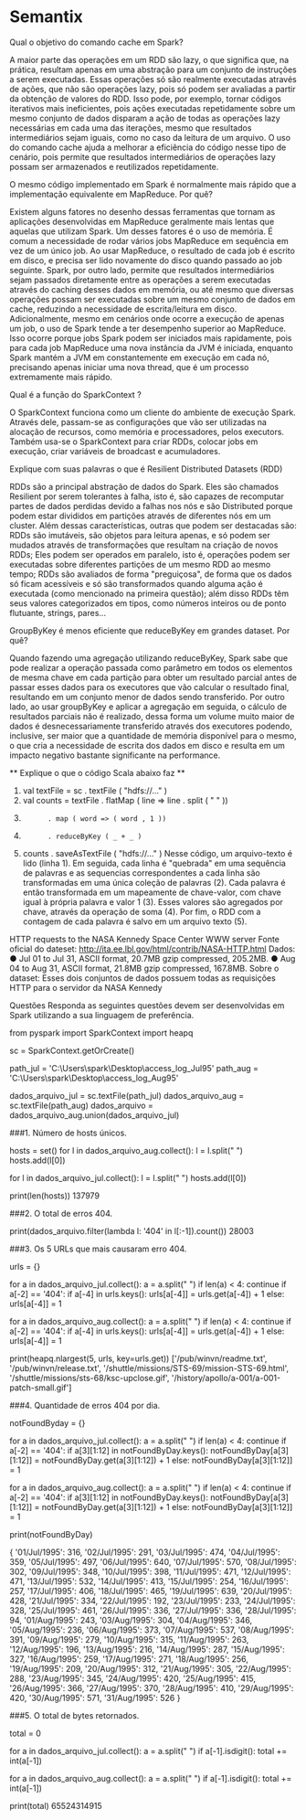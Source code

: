 # Semantix

Qual o objetivo do comando cache em Spark?

A maior parte das operações em um RDD são lazy, o que significa que, na prática, resultam apenas em uma abstração para um conjunto de instruções a serem executadas. Essas operações só são realmente executadas através de ações, que não são operações lazy, pois só podem ser avaliadas a partir da obtenção de valores do RDD. Isso pode, por exemplo, tornar códigos iterativos mais ineficientes, pois ações executadas repetidamente sobre um mesmo conjunto de dados disparam a ação de todas as operações lazy necessárias em cada uma das iterações, mesmo que resultados intermediários sejam iguais, como no caso da leitura de um arquivo. O uso do comando cache ajuda a melhorar a eficiência do código nesse tipo de cenário, pois permite que resultados intermediários de operações lazy possam ser armazenados e reutilizados repetidamente.

O mesmo código implementado em Spark é normalmente mais rápido que a implementação equivalente em MapReduce. Por quê?

Existem alguns fatores no desenho dessas ferramentas que tornam as aplicações desenvolvidas em MapReduce geralmente mais lentas que aquelas que utilizam Spark. Um desses fatores é o uso de memória. É comum a necessidade de rodar vários jobs MapReduce em sequência em vez de um único job. Ao usar MapReduce, o resultado de cada job é escrito em disco, e precisa ser lido novamente do disco quando passado ao job seguinte. Spark, por outro lado, permite que resultados intermediários sejam passados diretamente entre as operações a serem executadas através do caching desses dados em memória, ou até mesmo que diversas operações possam ser executadas sobre um mesmo conjunto de dados em cache, reduzindo a necessidade de escrita/leitura em disco. Adicionalmente, mesmo em cenários onde ocorre a execução de apenas um job, o uso de Spark tende a ter desempenho superior ao MapReduce. Isso ocorre porque jobs Spark podem ser iniciados mais rapidamente, pois para cada job MapReduce uma nova instância da JVM é iniciada, enquanto Spark mantém a JVM em constantemente em execução em cada nó, precisando apenas iniciar uma nova thread, que é um processo extremamente mais rápido.

Qual é a função do SparkContext ?

O SparkContext funciona como um cliente do ambiente de execução Spark. Através dele, passam-se as configurações que vão ser utilizadas na alocação de recursos, como memória e processadores, pelos executors. Também usa-se o SparkContext para criar RDDs, colocar jobs em execução, criar variáveis de broadcast e acumuladores.

Explique com suas palavras o que é Resilient Distributed Datasets (RDD)

RDDs são a principal abstração de dados do Spark. Eles são chamados Resilient por serem tolerantes à falha, isto é, são capazes de recomputar partes de dados perdidas devido a falhas nos nós e são Distributed porque podem estar divididos em partições através de diferentes nós em um cluster. Além dessas características, outras que podem ser destacadas são: RDDs são imutáveis, são objetos para leitura apenas, e só podem ser mudados através de transformações que resultam na criação de novos RDDs; Eles podem ser operados em paralelo, isto é, operações podem ser executadas sobre diferentes partições de um mesmo RDD ao mesmo tempo; RDDs são avaliados de forma "preguiçosa", de forma que os dados só ficam acessíveis e só são transformados quando alguma ação é executada (como mencionado na primeira questão); além disso RDDs têm seus valores categorizados em tipos, como números inteiros ou de ponto flutuante, strings, pares...

GroupByKey é menos eficiente que reduceByKey em grandes dataset. Por quê?

Quando fazendo uma agregação utilizando reduceByKey, Spark sabe que pode realizar a operação passada como parâmetro em todos os elementos de mesma chave em cada partição para obter um resultado parcial antes de passar esses dados para os executores que vão calcular o resultado final, resultando em um conjunto menor de dados sendo transferido. Por outro lado, ao usar groupByKey e aplicar a agregação em seguida, o cálculo de resultados parciais não é realizado, dessa forma um volume muito maior de dados é desnecessariamente transferido através dos executores podendo, inclusive, ser maior que a quantidade de memória disponível para o mesmo, o que cria a necessidade de escrita dos dados em disco e resulta em um impacto negativo bastante significante na performance.

** Explique o que o código Scala abaixo faz **

1. val textFile = sc . textFile ( "hdfs://..." )
2. val counts = textFile . flatMap ( line => line . split ( " " ))
3.           . map ( word => ( word , 1 ))
4.           . reduceByKey ( _ + _ )
5. counts . saveAsTextFile ( "hdfs://..." )
Nesse código, um arquivo-texto é lido (linha 1). Em seguida, cada linha é "quebrada" em uma sequência de palavras e as sequencias correspondentes a cada linha são transformadas em uma única coleção de palavras (2). Cada palavra é então transformada em um mapeamente de chave-valor, com chave igual à própria palavra e valor 1 (3). Esses valores são agregados por chave, através da operação de soma (4). Por fim, o RDD com a contagem de cada palavra é salvo em um arquivo texto (5).



HTTP requests to the NASA Kennedy Space Center WWW server
Fonte oficial do dateset: http://ita.ee.lbl.gov/html/contrib/NASA-HTTP.html
Dados:
● Jul 01 to Jul 31, ASCII format, 20.7MB gzip compressed, 205.2MB.
● Aug 04 to Aug 31, ASCII format, 21.8MB gzip compressed, 167.8MB.
Sobre o dataset: Esses dois conjuntos de dados possuem todas as requisições HTTP para o servidor da NASA Kennedy


Questões
Responda as seguintes questões devem ser desenvolvidas em Spark utilizando a sua linguagem de preferência.


from pyspark import SparkContext
import heapq

sc = SparkContext.getOrCreate()

path_jul = 'C:\\Users\\spark\\Desktop\\access_log_Jul95'
path_aug = 'C:\\Users\\spark\\Desktop\\access_log_Aug95'

dados_arquivo_jul = sc.textFile(path_jul)
dados_arquivo_aug = sc.textFile(path_aug)
dados_arquivo = dados_arquivo_aug.union(dados_arquivo_jul)

###1. Número de hosts únicos.

hosts = set()
for l in dados_arquivo_aug.collect():
    l = l.split(" ")
    hosts.add(l[0])


for l in dados_arquivo_jul.collect():
    l = l.split(" ")
    hosts.add(l[0])

print(len(hosts))
137979


###2. O total de erros 404.

print(dados_arquivo.filter(lambda l: '404' in l[:-1]).count())
28003

###3. Os 5 URLs que mais causaram erro 404.

urls = {}

for a in dados_arquivo_jul.collect():
    a = a.split(" ")
    if len(a) < 4:
        continue
    if a[-2] == '404':
        if a[-4] in urls.keys():
            urls[a[-4]] = urls.get(a[-4]) + 1
        else:
            urls[a[-4]] = 1

for a in dados_arquivo_aug.collect():
    a = a.split(" ")
    if len(a) < 4:
        continue
    if a[-2] == '404':
        if a[-4] in urls.keys():
            urls[a[-4]] = urls.get(a[-4]) + 1
        else:
            urls[a[-4]] = 1

print(heapq.nlargest(5, urls, key=urls.get))
['/pub/winvn/readme.txt', '/pub/winvn/release.txt', '/shuttle/missions/STS-69/mission-STS-69.html', '/shuttle/missions/sts-68/ksc-upclose.gif', '/history/apollo/a-001/a-001-patch-small.gif']



###4. Quantidade de erros 404 por dia.

notFoundByday = {}

for a in dados_arquivo_jul.collect():
    a = a.split(" ")
    if len(a) < 4:
        continue
    if a[-2] == '404':
        if a[3][1:12] in notFoundByDay.keys():
            notFoundByDay[a[3][1:12]] = notFoundByDay.get(a[3][1:12]) + 1
        else:
            notFoundByDay[a[3][1:12]] = 1

for a in dados_arquivo_aug.collect():
    a = a.split(" ")
    if len(a) < 4:
        continue
    if a[-2] == '404':
        if a[3][1:12] in notFoundByDay.keys():
            notFoundByDay[a[3][1:12]] = notFoundByDay.get(a[3][1:12]) + 1
        else:
            notFoundByDay[a[3][1:12]] = 1


print(notFoundByDay)

{
    '01/Jul/1995': 316, 
    '02/Jul/1995': 291, 
    '03/Jul/1995': 474, 
    '04/Jul/1995': 359, 
    '05/Jul/1995': 497, 
    '06/Jul/1995': 640, 
    '07/Jul/1995': 570, 
    '08/Jul/1995': 302, 
    '09/Jul/1995': 348, 
    '10/Jul/1995': 398, 
    '11/Jul/1995': 471, 
    '12/Jul/1995': 471, 
    '13/Jul/1995': 532, 
    '14/Jul/1995': 413, 
    '15/Jul/1995': 254, 
    '16/Jul/1995': 257, 
    '17/Jul/1995': 406, 
    '18/Jul/1995': 465, 
    '19/Jul/1995': 639, 
    '20/Jul/1995': 428, 
    '21/Jul/1995': 334, 
    '22/Jul/1995': 192, 
    '23/Jul/1995': 233, 
    '24/Jul/1995': 328, 
    '25/Jul/1995': 461, 
    '26/Jul/1995': 336, 
    '27/Jul/1995': 336, 
    '28/Jul/1995': 94, 
    '01/Aug/1995': 243, 
    '03/Aug/1995': 304, 
    '04/Aug/1995': 346, 
    '05/Aug/1995': 236, 
    '06/Aug/1995': 373, 
    '07/Aug/1995': 537, 
    '08/Aug/1995': 391, 
    '09/Aug/1995': 279, 
    '10/Aug/1995': 315, 
    '11/Aug/1995': 263, 
    '12/Aug/1995': 196, 
    '13/Aug/1995': 216, 
    '14/Aug/1995': 287, 
    '15/Aug/1995': 327, 
    '16/Aug/1995': 259, 
    '17/Aug/1995': 271, 
    '18/Aug/1995': 256, 
    '19/Aug/1995': 209, 
    '20/Aug/1995': 312, 
    '21/Aug/1995': 305, 
    '22/Aug/1995': 288, 
    '23/Aug/1995': 345, 
    '24/Aug/1995': 420, 
    '25/Aug/1995': 415, 
    '26/Aug/1995': 366, 
    '27/Aug/1995': 370, 
    '28/Aug/1995': 410, 
    '29/Aug/1995': 420, 
    '30/Aug/1995': 571, 
    '31/Aug/1995': 526
}


###5. O total de bytes retornados.

total = 0

for a in dados_arquivo_jul.collect():
    a = a.split(" ")
    if a[-1].isdigit():
        total += int(a[-1])
        
for a in dados_arquivo_aug.collect():
    a = a.split(" ")
    if a[-1].isdigit():
        total += int(a[-1])
        
print(total)
65524314915
